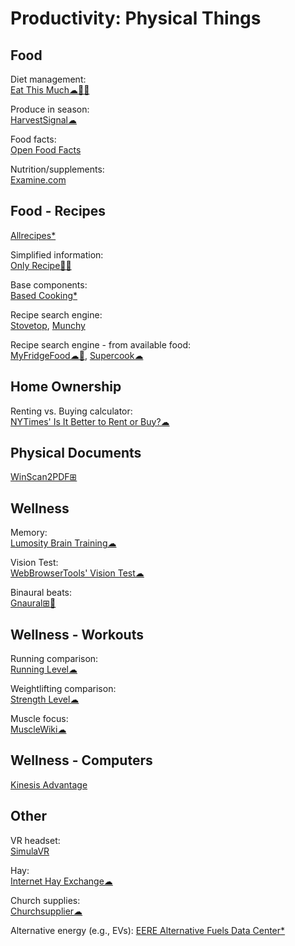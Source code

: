 # Productivity: Physical Things

## Food

Diet management:  
[Eat This Much☁🍎🤖](https://www.eatthismuch.com/)

Produce in season:  
[HarvestSignal☁](https://harvestsignal.com/)

Food facts:  
[Open Food Facts](https://openfoodfacts.org)

Nutrition/supplements:  
[Examine.com](https://examine.com/)

## Food - Recipes

[Allrecipes*](https://www.allrecipes.com/)

Simplified information:  
[Only Recipe🍎🤖](https://showcase.onlyrecipe.app/)

Base components:  
[Based Cooking*](https://based.cooking/)

Recipe search engine:  
[Stovetop](https://stovetop.app/),
[Munchy](https://joinmunchy.com/)

Recipe search engine - from available food:  
[MyFridgeFood☁🤖](https://myfridgefood.com/),
[Supercook☁](https://www.supercook.com/#/recipes)

## Home Ownership

Renting vs. Buying calculator:  
[NYTimes' Is It Better to Rent or Buy?☁](https://www.nytimes.com/interactive/2014/upshot/buy-rent-calculator.html)

## Physical Documents

[WinScan2PDF⊞](https://www.softwareok.com/?seite=Microsoft/WinScan2PDF)

## Wellness

Memory:  
[Lumosity Brain Training☁](https://www.lumosity.com/en/)

Vision Test:  
[WebBrowserTools' Vision Test☁](https://webbrowsertools.com/vision-test/)

Binaural beats:  
[Gnaural⊞🐧](https://sourceforge.net/projects/gnaural/)

## Wellness - Workouts

Running comparison:  
[Running Level☁](https://runninglevel.com/)

Weightlifting comparison:  
[Strength Level☁](https://strengthlevel.com/)

Muscle focus:  
[MuscleWiki☁](https://musclewiki.com/)

## Wellness - Computers

[Kinesis Advantage](https://kinesis-ergo.com/keyboards/advantage360/)

## Other

VR headset:  
[SimulaVR](https://simulavr.com/)

Hay:  
[Internet Hay Exchange☁](http://www.hayexchange.com/)

Church supplies:  
[Churchsupplier☁](https://www.churchsupplier.com/)

Alternative energy (e.g., EVs):
[EERE Alternative Fuels Data Center*](https://afdc.energy.gov/)
